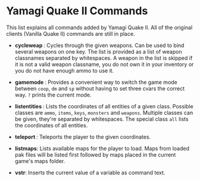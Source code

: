# Yamagi Quake II Commands

This list explains all commands added by Yamagi Quake II. All of the
original clients (Vanilla Quake II) commands are still in place.


* **cycleweap <weapons>**: Cycles through the given weapons. Can be used
  to bind several weapons on one key. The list is provided as a list of
  weapon classnames separated by whitespaces. A weapon in the list is
  skipped if it is not a valid weapon classname, you do not own it in
  your inventory or you do not have enough ammo to use it.

* **gamemode <mode>**: Provides a convenient way to switch the game mode
  between `coop`, `dm` and `sp` without having to set three cvars the
  correct way. `?` prints the current mode.

* **listentities <class>**: Lists the coordinates of all entities of a
  given class.  Possible classes are `ammo`, `items`, `keys`, `monsters`
  and `weapons`. Multiple classes can be given, they're separated by
  whitespaces. The special class `all` lists the coordinates of all
  entities.

* **teleport <x y z>**: Teleports the player to the given coordinates.

* **listmaps**: Lists available maps for the player to load. Maps from
  loaded pak files will be listed first followed by maps placed in 
  the current game's maps folder.

* **vstr**: Inserts the current value of a variable as command text.
